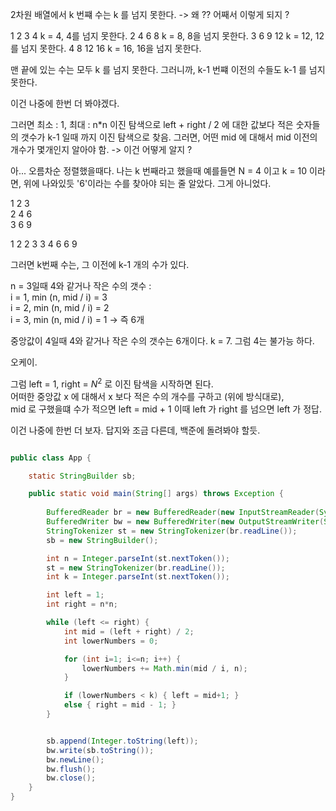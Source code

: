 
2차원 배열에서 
k 번쨰 수는 k 를 넘지 못한다. -> 왜 ?? 
어째서 이렇게 되지 ?

1 2 3  4   k = 4, 4를 넘지 못한다.
2 4 6  8   k = 8, 8을 넘지 못한다.
3 6 9  12  k = 12, 12를 넘지 못한다.
4 8 12 16  k = 16, 16을 넘지 못한다.

맨 끝에 있는 수는 모두 k 를 넘지 못한다.
그러니까, k-1 번쨰 이전의 수들도 k-1 를 넘지 못한다.

이건 나중에 한번 더 봐야겠다.

그러면
최소 : 1, 최대 : n*n 
이진 탐색으로 left + right / 2 에 대한 값보다 적은 숫자들의 갯수가 k-1 일때 까지 이진 탐색으로 찾음.
그러면, 어떤 mid 에 대해서 mid 이전의 개수가 몇개인지 알아야 함. -> 이건 어떻게 알지 ?

아... 오름차순 정렬했을때다. 나는 k 번째라고 했을때 
예를들면 N = 4 이고 k = 10 이라면, 
위에 나와있듯 '6'이라는 수를 찾아야 되는 줄 알았다. 그게 아니었다.

1 2 3 <br>
2 4 6 <br>
3 6 9 <br>

1 2 2 3 3 4 6 6 9

그러면 k번째 수는, 그 이전에 k-1 개의 수가 있다.

n = 3일때 4와 같거나 작은 수의 갯수 : <br>
i = 1, min (n, mid / i) = 3 <br>
i = 2, min (n, mid / i) = 2 <br>
i = 3, min (n, mid / i) = 1 -> 즉 6개

중앙값이 4일때 4와 같거나 작은 수의 갯수는 6개이다. k = 7. 
그럼 4는 불가능 하다. 

오케이.

그럼 left = 1, right = $N^2$ 로 이진 탐색을 시작하면 된다.<br>
어떠한 중앙값 x 에 대해서 x 보다 적은 수의 개수를 구하고 (위에 방식대로), <br>
mid 로 구했을떄 수가 적으면 left = mid + 1
이때 left 가 right 를 넘으면 left 가 정답.

이건 나중에 한번 더 보자. 답지와 조금 다른데, 백준에 돌려봐야 할듯.


``` java

public class App {

    static StringBuilder sb;

    public static void main(String[] args) throws Exception {
        
        BufferedReader br = new BufferedReader(new InputStreamReader(System.in));
        BufferedWriter bw = new BufferedWriter(new OutputStreamWriter(System.out));
        StringTokenizer st = new StringTokenizer(br.readLine());
        sb = new StringBuilder();

        int n = Integer.parseInt(st.nextToken());
        st = new StringTokenizer(br.readLine());
        int k = Integer.parseInt(st.nextToken());

        int left = 1;
        int right = n*n;

        while (left <= right) {
            int mid = (left + right) / 2;
            int lowerNumbers = 0;

            for (int i=1; i<=n; i++) {
                lowerNumbers += Math.min(mid / i, n);
            }

            if (lowerNumbers < k) { left = mid+1; }
            else { right = mid - 1; }
        }


        sb.append(Integer.toString(left));
        bw.write(sb.toString());
        bw.newLine();
        bw.flush();
        bw.close();
    }
}
```


